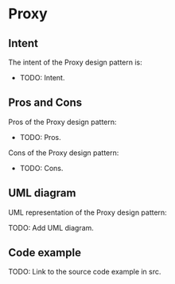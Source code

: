 # Proxy

## Intent

The intent of the Proxy design pattern is:

- TODO: Intent.

## Pros and Cons

Pros of the Proxy design pattern:

- TODO: Pros.

Cons of the Proxy design pattern:

- TODO: Cons.

## UML diagram

UML representation of the Proxy design pattern:

TODO: Add UML diagram.

## Code example

TODO: Link to the source code example in src.
